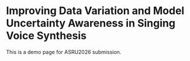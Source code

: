 # Improving Data Variation and Model Uncertainty Awareness in Singing Voice Synthesis
This is a demo page for ASRU2026 submission.